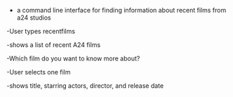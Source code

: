 - a command line interface for finding information about recent films from a24 studios

-User types recentfilms

-shows a list of recent A24 films

-Which film do you want to know more about?

-User selects one film

-shows title, starring actors, director, and release date
